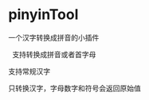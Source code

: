 # pinyinTool
一个汉字转换成拼音的小插件 <br/>
 
   支持转换成拼音或者首字母 <br/>

   支持常规汉字 <br/>
   
   只转换汉字，字母数字和符号会返回原始值 <br/>
